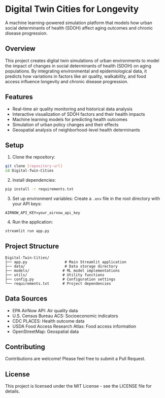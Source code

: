 # Digital Twin Cities for Longevity

A machine learning-powered simulation platform that models how urban social determinants of health (SDOH) affect aging outcomes and chronic disease progression.

## Overview

This project creates digital twin simulations of urban environments to model the impact of changes in social determinants of health (SDOH) on aging populations. By integrating environmental and epidemiological data, it predicts how variations in factors like air quality, walkability, and food access influence longevity and chronic disease progression.

## Features

- Real-time air quality monitoring and historical data analysis
- Interactive visualization of SDOH factors and their health impacts
- Machine learning models for predicting health outcomes
- Simulation of urban policy changes and their effects
- Geospatial analysis of neighborhood-level health determinants

## Setup

1. Clone the repository:
```bash
git clone [repository-url]
cd Digital-Twin-Cities
```

2. Install dependencies:
```bash
pip install -r requirements.txt
```

3. Set up environment variables:
Create a `.env` file in the root directory with your API keys:
```
AIRNOW_API_KEY=your_airnow_api_key
```

4. Run the application:
```bash
streamlit run app.py
```

## Project Structure

```
Digital-Twin-Cities/
├── app.py                 # Main Streamlit application
├── data/                  # Data storage directory
├── models/               # ML model implementations
├── utils/                # Utility functions
├── config.py             # Configuration settings
└── requirements.txt      # Project dependencies
```

## Data Sources

- EPA AirNow API: Air quality data
- U.S. Census Bureau ACS: Socioeconomic indicators
- CDC PLACES: Health outcome data
- USDA Food Access Research Atlas: Food access information
- OpenStreetMap: Geospatial data

## Contributing

Contributions are welcome! Please feel free to submit a Pull Request.

## License

This project is licensed under the MIT License - see the LICENSE file for details.